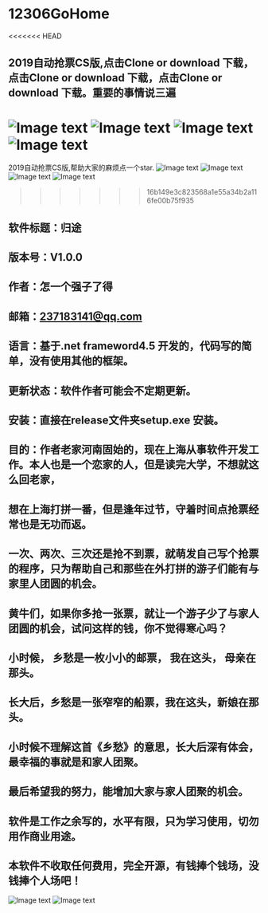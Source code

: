﻿# 12306GoHome
<<<<<<< HEAD
## 2019自动抢票CS版,点击Clone or download 下载，点击Clone or download 下载，点击Clone or download 下载。重要的事情说三遍
![Image text](https://github.com/JohnnyZhang0628/12306GoHome/tree/master/train12306/image/login.png)
![Image text](https://github.com/JohnnyZhang0628/12306GoHome/tree/master/train12306/image/main.png)
![Image text](https://github.com/JohnnyZhang0628/12306GoHome/tree/master/train12306/image/success.png)
![Image text](https://github.com/JohnnyZhang0628/12306GoHome/tree/master/train12306/image/order.png)
=======
2019自动抢票CS版,帮助大家的麻烦点一个star.
![Image text](https://github.com/JohnnyZhang0628/12306GoHome/blob/master/train12306/image/login.png)
![Image text](https://github.com/JohnnyZhang0628/12306GoHome/blob/master/train12306/image/main.png)
![Image text](https://github.com/JohnnyZhang0628/12306GoHome/blob/master/train12306/image/success.png)
![Image text](https://github.com/JohnnyZhang0628/12306GoHome/blob/master/train12306/image/order.png)
>>>>>>> 16b149e3c823568a1e55a34b2a116fe00b75f935
## 软件标题：归途
## 版本号：V1.0.0
## 作者：怎一个强子了得
## 邮箱：237183141@qq.com
## 语言：基于.net frameword4.5 开发的，代码写的简单，没有使用其他的框架。
## 更新状态：软件作者可能会不定期更新。
## 安装：直接在release文件夹setup.exe 安装。

## 目的：作者老家河南固始的，现在上海从事软件开发工作。本人也是一个恋家的人，但是读完大学，不想就这么回老家，
## 想在上海打拼一番，但是逢年过节，守着时间点抢票经常也是无功而返。
## 一次、两次、三次还是抢不到票，就萌发自己写个抢票的程序，只为帮助自己和那些在外打拼的游子们能有与家里人团圆的机会。
## 黄牛们，如果你多抢一张票，就让一个游子少了与家人团圆的机会，试问这样的钱，你不觉得寒心吗？
## 小时候， 乡愁是一枚小小的邮票， 我在这头， 母亲在那头。 
## 长大后，乡愁是一张窄窄的船票，我在这头，新娘在那头。
## 小时候不理解这首《乡愁》的意思，长大后深有体会，最幸福的事就是和家人团聚。
## 最后希望我的努力，能增加大家与家人团聚的机会。
## 软件是工作之余写的，水平有限，只为学习使用，切勿用作商业用途。
## 本软件不收取任何费用，完全开源，有钱捧个钱场，没钱捧个人场吧！
![Image text](https://github.com/JohnnyZhang0628/12306GoHome/blob/master/train12306/image/aliPay.jpg)
![Image text](https://github.com/JohnnyZhang0628/12306GoHome/blob/master/train12306/image/wxPay.jpg)
